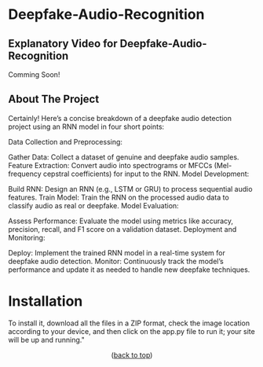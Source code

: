 <a id="readme-top"></a>

# Deepfake-Audio-Recognition

## Explanatory Video for Deepfake-Audio-Recognition
Comming Soon!

<!-- ABOUT THE PROJECT -->
## About The Project
Certainly! Here’s a concise breakdown of a deepfake audio detection project using an RNN model in four short points:

Data Collection and Preprocessing:

Gather Data: Collect a dataset of genuine and deepfake audio samples.
Feature Extraction: Convert audio into spectrograms or MFCCs (Mel-frequency cepstral coefficients) for input to the RNN.
Model Development:

Build RNN: Design an RNN (e.g., LSTM or GRU) to process sequential audio features.
Train Model: Train the RNN on the processed audio data to classify audio as real or deepfake.
Model Evaluation:

Assess Performance: Evaluate the model using metrics like accuracy, precision, recall, and F1 score on a validation dataset.
Deployment and Monitoring:

Deploy: Implement the trained RNN model in a real-time system for deepfake audio detection.
Monitor: Continuously track the model’s performance and update it as needed to handle new deepfake techniques.

# Installation
To install it, download all the files in a ZIP format, check the image location according to your device, and then click on the app.py file to run it; your site will be up and running."


<p align="center">(<a href="#readme-top">back to top</a>)</p>












